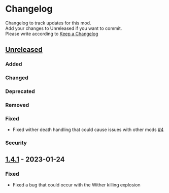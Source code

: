 # Changelog

Changelog to track updates for this mod.  
Add your changes to Unreleased if you want to commit.  
Please write according to [Keep a Changelog](https://keepachangelog.com/en/1.0.0/)

## [Unreleased]

### Added

### Changed

### Deprecated

### Removed

### Fixed

- Fixed wither death handling that could cause issues with other
  mods [#4](https://github.com/MORIMORI0317/BEStyleWither/issues/4)

### Security

## [1.4.1] - 2023-01-24

### Fixed

- Fixed a bug that could occur with the Wither killing explosion

[Unreleased]: https://github.com/MORIMORI0317/BEStyleWither/compare/v1.4.1...HEAD

[1.4.1]: https://github.com/MORIMORI0317/BEStyleWither/commits/v1.4.1
